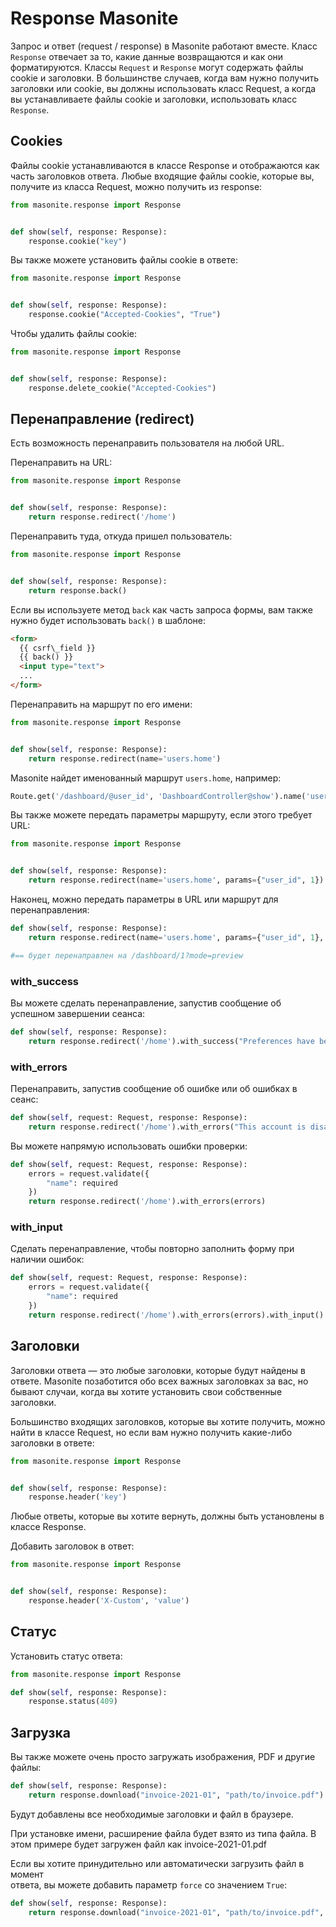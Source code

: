 # Response Masonite
Запрос и ответ (request / response) в Masonite работают вместе. Класс `Response` отвечает за то, 
какие данные возвращаются и как они форматируются. Классы `Request` и `Response` могут содержать 
файлы cookie и заголовки. В большинстве случаев, когда вам нужно получить заголовки или cookie, 
вы должны использовать класс Request, а когда вы устанавливаете файлы cookie и заголовки, 
использовать класс `Response`.

## Cookies
Файлы cookie устанавливаются в классе Response и отображаются как часть заголовков ответа. 
Любые входящие файлы cookie, которые вы, получите из класса Request, можно получить из response:

```py
from masonite.response import Response


def show(self, response: Response):
    response.cookie("key")
```

Вы также можете установить файлы cookie в ответе:
```py
from masonite.response import Response


def show(self, response: Response):
    response.cookie("Accepted-Cookies", "True")
```

Чтобы удалить файлы cookie:
```py
from masonite.response import Response


def show(self, response: Response):
    response.delete_cookie("Accepted-Cookies")
```

## Перенаправление (redirect)
Есть возможность перенаправить пользователя на любой URL.

Перенаправить на URL:
```py
from masonite.response import Response


def show(self, response: Response):
    return response.redirect('/home')
```

Перенаправить туда, откуда пришел пользователь:
```py
from masonite.response import Response


def show(self, response: Response):
    return response.back()
```

Если вы используете метод `back` как часть запроса формы, вам также нужно будет использовать 
`back()` в шаблоне:
```html
<form>
  {{ csrf\_field }}
  {{ back() }}
  <input type="text">
  ...
</form>
```

Перенаправить на маршрут по его имени:
```py
from masonite.response import Response


def show(self, response: Response):
    return response.redirect(name='users.home')
```

Masonite найдет именованный маршрут `users.home`, например:
```py
Route.get('/dashboard/@user_id', 'DashboardController@show').name('users.home')
```

Вы также можете передать параметры маршруту, если этого требует URL:
```py
from masonite.response import Response


def show(self, response: Response):
    return response.redirect(name='users.home', params={"user_id", 1})
```

Наконец, можно передать параметры в URL или маршрут для перенаправления:
```py
def show(self, response: Response):
    return response.redirect(name='users.home', params={"user_id", 1}, query_params={"mode": "preview"})

#== будет перенаправлен на /dashboard/1?mode=preview
```

### with_success
Вы можете сделать перенаправление, запустив сообщение об успешном завершении сеанса:
```py
def show(self, response: Response):
    return response.redirect('/home').with_success("Preferences have been saved!")
```

### with_errors
Перенаправить, запустив сообщение об ошибке или об ошибках в сеанс:
```py
def show(self, request: Request, response: Response):
    return response.redirect('/home').with_errors("This account is disabled!")
```

Вы можете напрямую использовать ошибки проверки:
```py
def show(self, request: Request, response: Response):
    errors = request.validate({
        "name": required
    })
    return response.redirect('/home').with_errors(errors)
```

### with_input
Сделать перенаправление, чтобы повторно заполнить форму при наличии ошибок:
```py
def show(self, request: Request, response: Response):
    errors = request.validate({
        "name": required
    })
    return response.redirect('/home').with_errors(errors).with_input()
```

## Заголовки
Заголовки ответа — это любые заголовки, которые будут найдены в ответе. Masonite позаботится 
обо всех важных заголовках за вас, но бывают случаи, когда вы хотите установить свои собственные 
заголовки.

Большинство входящих заголовков, которые вы хотите получить, можно найти в классе Request, 
но если вам нужно получить какие-либо заголовки в ответе:
```py
from masonite.response import Response


def show(self, response: Response):
    response.header('key')
```

Любые ответы, которые вы хотите вернуть, должны быть установлены в классе Response.

Добавить заголовок в ответ:
```py
from masonite.response import Response


def show(self, response: Response):
    response.header('X-Custom', 'value')
```


## Статус
Установить статус ответа:
```py
from masonite.response import Response

def show(self, response: Response):
    response.status(409)
```

## Загрузка
Вы также можете очень просто загружать изображения, PDF и другие файлы:
```py
def show(self, response: Response):
    return response.download("invoice-2021-01", "path/to/invoice.pdf")
```

Будут добавлены все необходимые заголовки и файл в браузере.

При установке имени, расширение файла будет взято из типа файла. В этом примере будет загружен 
файл как invoice-2021-01.pdf

Если вы хотите принудительно или автоматически загрузить файл в момент  
ответа, вы можете добавить параметр `force` со значением `True`:
```py
def show(self, response: Response):
    return response.download("invoice-2021-01", "path/to/invoice.pdf", force=True)
```
